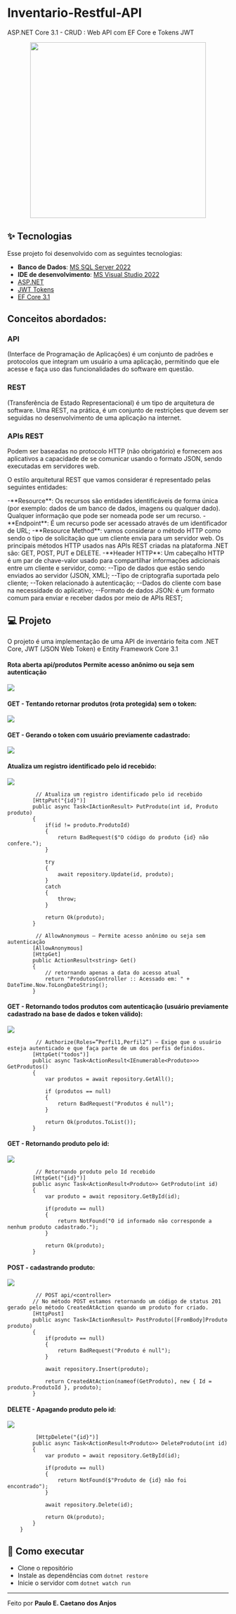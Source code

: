 # Inventario-Restful-API
ASP.NET Core 3.1 - CRUD : Web API com EF Core e Tokens JWT

<p align="center"><img src="./imgs/ASPNETRESTfulAPI.png" width="400"></p>

## ✨ Tecnologias

Esse projeto foi desenvolvido com as seguintes tecnologias:
- **Banco de Dados**: [MS SQL Server 2022](https://www.microsoft.com/pt-br/sql-server/sql-server-2022)
- **IDE de desenvolvimento**: [MS Visual Studio 2022](https://visualstudio.microsoft.com/pt-br/vs/)
- [ASP.NET](https://dotnet.microsoft.com/apps/aspnet/)
- [JWT Tokens](https://jwt.io/)
- [EF Core 3.1](https://docs.microsoft.com/en-us/ef/core/)

## Conceitos abordados:
### API
(Interface de Programação de Aplicações) é um conjunto de padrões e protocolos que integram um usuário a uma aplicação, permitindo que ele acesse e faça uso das funcionalidades do software em questão.

### REST
(Transferência de Estado Representacional) é um tipo de arquitetura de software. Uma REST, na prática, é um conjunto de restrições que devem ser seguidas no desenvolvimento de uma aplicação na internet.

### APIs REST
<p>Podem ser baseadas no protocolo HTTP (não obrigatório) e fornecem aos aplicativos a capacidade de se comunicar usando o formato JSON, sendo executadas em servidores web.</p>
<p>O estilo arquitetural REST que vamos considerar é representado pelas seguintes entidades:</p>
-**Resource**: Os recursos são entidades identificáveis de forma única ​​(por exemplo: dados de um banco de dados, imagens ou qualquer dado). Qualquer informação que pode ser nomeada pode ser um recurso.
-**Endpoint**: É um recurso pode ser acessado através de um identificador de URL;
-**Resource Method**: vamos considerar o método HTTP como sendo o tipo de solicitação que um cliente envia para um servidor web. Os principais métodos HTTP usados nas APIs REST criadas na plataforma .NET são:  GET, POST, PUT e DELETE. 
-**Header HTTP**: Um cabeçalho HTTP é um par de chave-valor usado para compartilhar informações adicionais entre um cliente e servidor, como:
--Tipo de dados que estão sendo enviados ao servidor (JSON, XML);
--Tipo de criptografia suportada pelo cliente;
--Token relacionado à autenticação;
--Dados do cliente com base na necessidade do aplicativo;
--Formato de dados JSON: é um formato comum para enviar e receber dados por meio de APIs REST;



## 💻 Projeto

O projeto é uma implementação de uma API de inventário feita com .NET Core, JWT (JSON Web Token) e Entity Framework Core 3.1 

#### Rota aberta api/produtos Permite acesso anônimo ou seja sem autenticação 
<p><img src="./imgs/acesso_ao_endpoint_api_produtos.jpg" ></p>

#### GET - Tentando retornar produtos (rota protegida) sem o token:
<p><img src="./imgs/acesso_sem_usar_token.jpg" ></p>

#### GET - Gerando o token com usuário previamente cadastrado:
<p><img src="./imgs/gerando_token_com_usuario_existente.png" ></p>

#### Atualiza um registro identificado pelo id recebido:
<p><img src="./imgs/PUT_atualizando_registro.png" ></p>

```
         // Atualiza um registro identificado pelo id recebido
        [HttpPut("{id}")]
        public async Task<IActionResult> PutProduto(int id, Produto produto)
        {
            if(id != produto.ProdutoId)
            {
                return BadRequest($"O código do produto {id} não confere.");
            }

            try
            {
                await repository.Update(id, produto);
            }
            catch
            {
                throw;
            }

            return Ok(produto);
        }
```

```
         // AllowAnonymous – Permite acesso anônimo ou seja sem autenticação
        [AllowAnonymous]
        [HttpGet]
        public ActionResult<string> Get()
        {
            // retornando apenas a data do acesso atual
            return "ProdutosController :: Acessado em: " + DateTime.Now.ToLongDateString();
        }
```

#### GET - Retornando todos produtos com autenticação (usuário previamente cadastrado na base de dados e token válido): 
<p><img src="./imgs/retorno_JSON_com_acesso_autenticado.png" ></p>

```
         // Authorize(Roles=”Perfil1,Perfil2”) – Exige que o usuário esteja autenticado e que faça parte de um dos perfis definidos.
        [HttpGet("todos")]
        public async Task<ActionResult<IEnumerable<Produto>>> GetProdutos()
        {
            var produtos = await repository.GetAll();

            if (produtos == null)
            {
                return BadRequest("Produtos é null");
            }

            return Ok(produtos.ToList());
        }
```

#### GET - Retornando produto pelo id: 
<p><img src="./imgs/retorno_produto_por_id.png" ></p>

```
         // Retornando produto pelo Id recebido
        [HttpGet("{id}")]
        public async Task<ActionResult<Produto>> GetProduto(int id)
        {
            var produto = await repository.GetById(id);

            if(produto == null)
            {
                return NotFound("O id informado não corresponde a nenhum produto cadastrado.");
            }

            return Ok(produto);
        }
```

#### POST - cadastrando produto: 
<p><img src="./imgs/POST_cadastrando_produto.png" ></p>

```
         // POST api/<controller>
        // No método POST estamos retornando um código de status 201 gerado pelo método CreatedAtAction quando um produto for criado.
        [HttpPost]
        public async Task<IActionResult> PostProduto([FromBody]Produto produto)
        {
            if(produto == null)
            {
                return BadRequest("Produto é null");
            }

            await repository.Insert(produto);

            return CreatedAtAction(nameof(GetProduto), new { Id = produto.ProdutoId }, produto);
        }
```

#### DELETE - Apagando produto pelo id: 
<p><img src="./imgs/DELETE_apagando_registro_por_id.png" ></p>

```
         [HttpDelete("{id}")]
        public async Task<ActionResult<Produto>> DeleteProduto(int id)
        {
            var produto = await repository.GetById(id);

            if(produto == null)
            {
                return NotFound($"Produto de {id} não foi encontrado");
            }

            await repository.Delete(id);

            return Ok(produto);
        }
    }
```

## 🚀 Como executar

- Clone o repositório
- Instale as dependências com `dotnet restore`
- Inicie o servidor com `dotnet watch run`


---

Feito por **Paulo E. Caetano dos Anjos**
